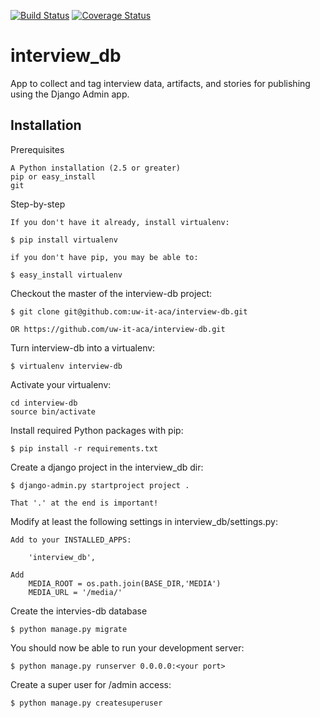 [![Build Status](https://travis-ci.org/uw-it-aca/interview_db.svg?branch=0.0.0.b3)](https://travis-ci.org/uw-it-aca/interview_db)
[![Coverage Status](https://coveralls.io/repos/github/uw-it-aca/interview_db/badge.svg?branch=master)](https://coveralls.io/github/uw-it-aca/interview_db?branch=master)
# interview_db

App to collect and tag interview data, artifacts, and stories for publishing using the Django Admin app.


## Installation
Prerequisites

    A Python installation (2.5 or greater)
    pip or easy_install
    git

Step-by-step

    If you don't have it already, install virtualenv:

    $ pip install virtualenv

    if you don't have pip, you may be able to:

    $ easy_install virtualenv

Checkout the master of the interview-db project:

    $ git clone git@github.com:uw-it-aca/interview-db.git

    OR https://github.com/uw-it-aca/interview-db.git
    
Turn interview-db into a virtualenv:

    $ virtualenv interview-db   

Activate your virtualenv:

    cd interview-db
    source bin/activate
    
Install required Python packages with pip:

    $ pip install -r requirements.txt

Create a django project in the interview_db dir:

    $ django-admin.py startproject project .

    That '.' at the end is important!

Modify at least the following settings in interview_db/settings.py:

    Add to your INSTALLED_APPS:

        'interview_db',
        
    Add 
        MEDIA_ROOT = os.path.join(BASE_DIR,'MEDIA')
        MEDIA_URL = '/media/'

Create the intervies-db database

    $ python manage.py migrate

You should now be able to run your development server:

    $ python manage.py runserver 0.0.0.0:<your port>

Create a super user for /admin access:

    $ python manage.py createsuperuser


